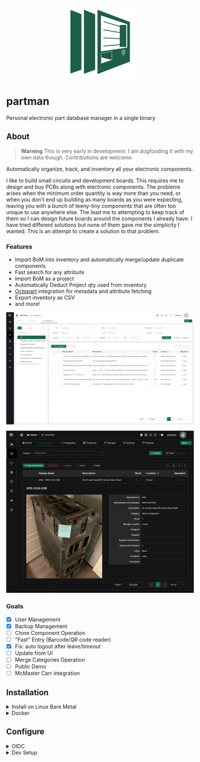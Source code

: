 <p align="center">
  <img src="src/assets/images/logo.png" width="200" />
</p>

# partman

Personal electronic part database manager in a single binary

## About

> **Warning**
> This is very early in development. I am dogfooding it with my own data though.
> Contributions are welcome.

Automatically organize, track, and inventory all your electronic components.

I like to build small circuits and development boards. This requires me to design and buy PCBs along with electronic components. The problems arises when the minimum order quantity is way more than you need, or when you don't end up building as many boards as you were expecting, leaving you with a bunch of teeny-tiny components that are often too unique to use anywhere else. The lead me to attempting to keep track of them so I can design future boards around the components I already have. I have tried different solutions but none of them gave me the simplicity I wanted. This is an attempt to create a solution to that problem.

### Features

- Import BoM into inventory and automatically merge/update duplicate components
- Fast search for any attribute
- Import BoM as a project
- Automatically Deduct Project qty used from inventory
- [Octopart](https://octopart.com/) integration for metadata and attribute fetching
- Export inventory as CSV
- and more!

![](docs/Screenshot%202023-02-24%20194626.png)

![](docs/Screenshot%202023-02-25%20232759.png)

### Goals

- [x] User Management
- [x] Backup Management
- [ ] Clone Component Operation
- [ ] "Fast" Entry (Barcode/QR code reader)
- [x] Fix: auto logout after leave/timeout
- [ ] Update from UI
- [ ] Merge Categories Operation
- [ ] Public Demo
- [ ] McMaster Carr integration

## Installation

<details>
<summary>Install on Linux Bare Metal</summary>

### Install on Linux Bare Metal

1.  Download latest release of partman for your system. See [Releases](https://github.com/phcreery/partman/releases)

2.  Set environment variables for PARTMAN_USER_EMAIL, PARTMAN_USER_USERNAME, and PARTMAN_USER_PASSWORD

    > Note: env variables for PARTMAN_USER_EMAIL, PARTMAN_USER_USERNAME, and PARTMAN_USER_PASSWORD are needed for first time database creation only.

3.  Initialize database

        partman migrate up

4.  Start partman

        partman serve --http="0.0.0.0:8090"

5.  Visit the link and follow the steps to create a new admin account, OR, run the following

        partman superuser upsert <PARTMAN_ADMIN_EMAIL> <PARTMAN_ADMIN_PASSWORD>

6.  (optional) Create systemd service

        sudo nano /lib/systemd/system/partman.service

```
[Unit]
Description = partman

[Service]
Type             = simple
User             = partman
Group            = partman
LimitNOFILE      = 4096
Restart          = always
RestartSec       = 5s
StandardOutput   = append:/home/partman/errors.log
StandardError    = append:/home/partman/errors.log
WorkingDirectory = /home/partman/
ExecStart        = /home/partman/partman serve --http="0.0.0.0:8080"

[Install]
WantedBy         = multi-user.target
```

```
sudo systemctl daemon-reload
sudo systemctl restart partman
sudo systemctl status partman
```

### Updating

```
sudo systemctl stop partman
[download latest partman binary]
partman migrate up
sudo systemctl start partman
```

</details>

<details>
<summary>Docker</summary>

### Docker

```
docker run -d \
  --name partman \
  --restart unless-stopped \
  -v $(pwd)/data:/app/pb_data \
  -e PARTMAN_USER_EMAIL=partman@example.com \
  -e PARTMAN_USER_USERNAME=partman \
  -e PARTMAN_USER_PASSWORD=partmanpassword \
  -p 8092:8092 \
  phcreery/partman:latest
```

Setup superuser/admin account

```
docker exec -ti partman /app/partman superuser create admin@example.com adminadmin
```

> Note: env variables for PARTMAN_USER_EMAIL, PARTMAN_USER_USERNAME, and PARTMAN_USER_PASSWORD are needed for first time database creation only.

</details>

## Configure

<details>
<summary>OIDC</summary>

## OIDC With Authelia

See: https://www.authelia.com/integration/openid-connect/pocketbase/

Create oidc RSA private key: https://www.authelia.com/reference/guides/generating-secure-values/

```
authelia crypto pair rsa generate
cp ./private.pem /config/secrets/oidc/jwks/rsa.2048.key
chmod 755 -R /config/secrets/
```

create secret and digest with

```
authelia crypto hash generate pbkdf2 --variant sha512 --password insecure_secret
```

```
...
identity_providers:
  oidc:
    ...
    ## The other portions of the mandatory OpenID Connect 1.0 configuration go here.
    ## See: https://www.authelia.com/c/oidc
    jwks:
      - key: {{ secret "/config/secrets/oidc/jwks/rsa.2048.key" | mindent 10 "|" | msquote }}
    ...
    clients:
      - client_id: 'partman'
        client_name: 'partman'
        client_secret: '$pbkdf2-sha512$310000$c8p78n7pUMln0jzvd4aK4Q$JNRBzwAo0ek5qKn50cFzzvE9RXV88h1wJn5KGiHrD0YKtZaR/nCb2CJPOsKaPK0hjf.9yHxzQGZziziccp6Yng'  # The digest of 'insecure_secret'.
        public: false
        authorization_policy: 'two_factor'
        require_pkce: true
        pkce_challenge_method: 'S256'
        redirect_uris:
          - 'https://example.com/api/oauth2-redirect'
          - 'http://localhost:8090/api/oauth2-redirect'
        scopes:
          - 'email'
          - 'groups'
          - 'openid'
          - 'profile'
        response_types:
          - 'code'
        grant_types:
          - 'authorization_code'
        access_token_signed_response_alg: 'none'
        userinfo_signed_response_alg: 'none'
        token_endpoint_auth_method: 'client_secret_basic'
...
```

Currently this requires authelia to be run with `--config.experimental.filters template`

- Connect to PocketBase admin view at https://example.com/_/
- On the left menu, go to Settings.
- In Authentication section, go to Auth providers.
- Select the gear on OpenID Connect (oidc)
- Configure the following options:
- ClientID: partman
- Client secret: insecure_secret
- Display name: Authelia (or whatever you want)
  - Auth URL: https://example.com/api/oidc/authorization
  - Token URL: https://example.com/api/oidc/token
  - User API URL: https://example.com/api/oidc/userinfo
  - You can leave Support PKCE checked

</details>

<details>
<summary>Dev Setup</summary>

### Dev Setup

🚀 Technologies used:

- Go
- [PocketBase](https://pocketbase.io/)
- TypeScript
- Vue 3
- Vite
- [Geeker Admin Template](https://github.com/HalseySpicy/Geeker-Admin) and [Fork](https://github.com/Geeker-Admin/Geeker-Admin) (from latest commit on 7/04/25)
- Element-Plus
- Pinia

### Dev Setup

Install prerequisites

- golang >= 1.19

- node & npm OR bun

```
bun i
```

Run server environment

```
bun run dev:server
```

Run client environment with HRM in another terminal

```
bun run dev:client
```

### Build

```
bun run build:all:release
```

### Build with Docker

```
docker build -f 'Dockerfile' -t 'phcreery/partman:latest' '.'
OR
bun run build:docker
```

With predefined account options (not recommended)

```
docker build \
  --build-arg PARTMAN_ADMIN_EMAIL=admin@example.com \
  --build-arg PARTMAN_ADMIN_PASSWORD=AdminPassword1 \
  --build-arg PARTMAN_USER_EMAIL=partman@example.com \
  --build-arg PARTMAN_USER_USERNAME=partman \
  --build-arg PARTMAN_USER_PASSWORD=partmanpassword \
  -f 'Dockerfile' -t 'phcreery/partman:latest' '.'
```

### Release

Test build with

```
bun run build:all
```

On success

```
bun run tag
git push --follow-tags
bun run build:all:release
bun run build:docker:latest
bun run push:docker:latest
```

</details>
